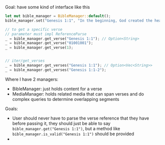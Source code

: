 Goal: have some kind of interface like this

```rust
let mut bible_manager = BibleManager::default();
bible_manager.set("Genesis 1:1", "In the beginning, God created the heavens and the earth.");

// to get a specific verse
// parameter must impl ReferenceParse
_ = bible_manager.get_verse("Genesis 1:1"); // Option<String>
_ = bible_manager.get_verse("01001001");
_ = bible_manager.get_verse(1);


// iter/get_verses
_ = bible_manager.get_verses("Genesis 1:1"); // Option<Vec<String>>
_ = bible_manager.get_verses("Genesis 1:1-2");
```

Where I have 2 managers:
- BibleManager: just holds content for a verse
- MediaManager: holds related media that can span verses and do complex queries to determine overlapping segments

Goals:
- User should never have to parse the verse reference that they have before passing it, they should just be able to say `bible_manager.get("Genesis 1:1")`,
but a method like `bible_manager.is_valid("Genesis 1:1")` should be provided
- 
